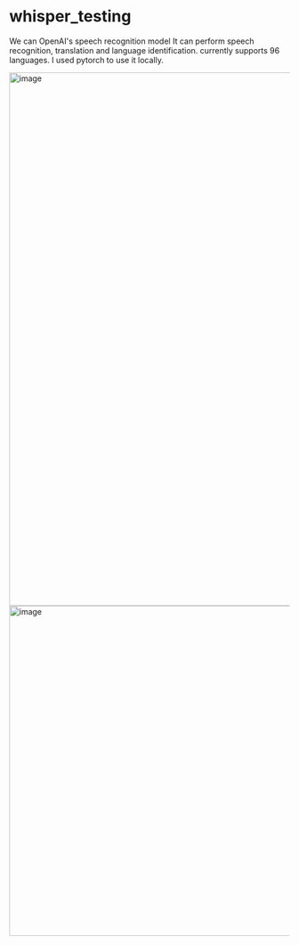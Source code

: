 # whisper_testing

We can OpenAI's speech recognition model
It can perform speech recognition, translation and language identification.
currently supports 96 languages.
I used pytorch to use it locally.


<img width="958" alt="image" src="https://github.com/manikandanhereby/whisper_testing/assets/52741580/c2ddf07e-3156-4d36-b87c-c7ed917ed347">


<img width="593" alt="image" src="https://github.com/manikandanhereby/whisper_testing/assets/52741580/77732529-f9c1-4577-a61d-eb747985a788">

